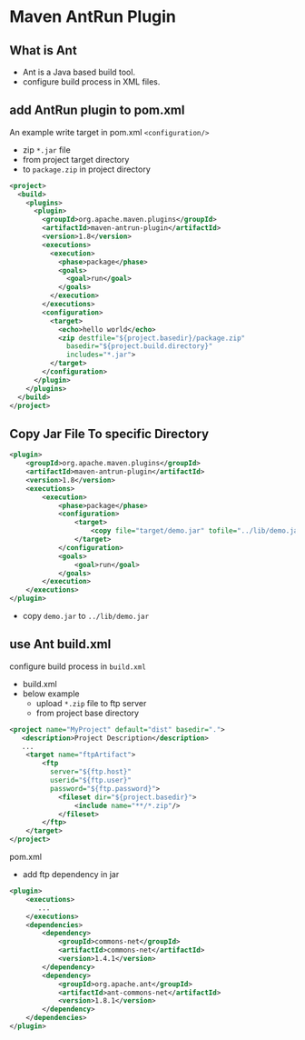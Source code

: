 # Maven AntRun Plugin

## What is Ant

- Ant is a Java based build tool.
- configure build process in XML files.

## add AntRun plugin to pom.xml

An example write target in pom.xml `<configuration/>`

- zip `*.jar` file 
- from project target directory
- to `package.zip` in project directory

```xml
<project>
  <build>
    <plugins>
      <plugin>
        <groupId>org.apache.maven.plugins</groupId>
        <artifactId>maven-antrun-plugin</artifactId>
        <version>1.8</version>
        <executions>
          <execution>
            <phase>package</phase>
            <goals>
              <goal>run</goal>
            </goals>
          </execution>
        </executions>
        <configuration>
          <target>
            <echo>hello world</echo>
            <zip destfile="${project.basedir}/package.zip"
              basedir="${project.build.directory}"
              includes="*.jar">
          </target>
        </configuration>
      </plugin>
    </plugins>
  </build>
</project>
```

## Copy Jar File To specific Directory

```xml
<plugin>
    <groupId>org.apache.maven.plugins</groupId>
    <artifactId>maven-antrun-plugin</artifactId>
    <version>1.8</version>
    <executions>
        <execution>
            <phase>package</phase>
            <configuration>
                <target>
                    <copy file="target/demo.jar" tofile="../lib/demo.jar"/>
                </target>
            </configuration>
            <goals>
                <goal>run</goal>
            </goals>
        </execution>
    </executions>
</plugin>
```

- copy `demo.jar` to `../lib/demo.jar`

## use Ant build.xml

configure build process in `build.xml`

- build.xml
- below example
  - upload `*.zip` file to ftp server
  - from project base directory

```xml
<project name="MyProject" default="dist" basedir=".">
   <description>Project Description</description>
   ...
    <target name="ftpArtifact">
        <ftp
          server="${ftp.host}"
          userid="${ftp.user}"
          password="${ftp.password}">
            <fileset dir="${project.basedir}">
                <include name="**/*.zip"/>
            </fileset>
        </ftp>
    </target>
</project>
```

pom.xml

- add ftp dependency in jar

```xml
<plugin>
    <executions>
       ...
    </executions>
    <dependencies>
        <dependency>
            <groupId>commons-net</groupId>
            <artifactId>commons-net</artifactId>
            <version>1.4.1</version>
        </dependency>
        <dependency>
            <groupId>org.apache.ant</groupId>
            <artifactId>ant-commons-net</artifactId>
            <version>1.8.1</version>
        </dependency>
    </dependencies>
</plugin>
```
